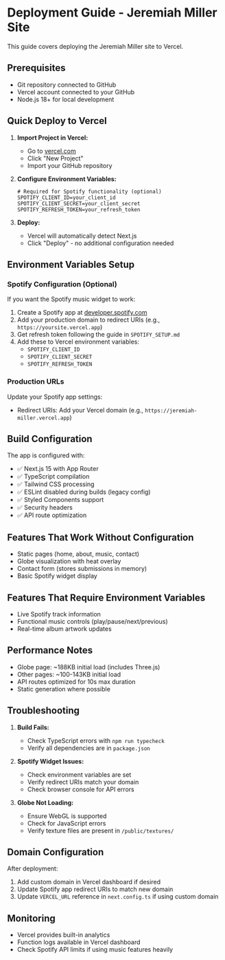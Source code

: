 # Deployment Guide - Jeremiah Miller Site

This guide covers deploying the Jeremiah Miller site to Vercel.

## Prerequisites

- Git repository connected to GitHub
- Vercel account connected to your GitHub
- Node.js 18+ for local development

## Quick Deploy to Vercel

1. **Import Project in Vercel:**
   - Go to [vercel.com](https://vercel.com)
   - Click "New Project"
   - Import your GitHub repository

2. **Configure Environment Variables:**
   ```
   # Required for Spotify functionality (optional)
   SPOTIFY_CLIENT_ID=your_client_id
   SPOTIFY_CLIENT_SECRET=your_client_secret  
   SPOTIFY_REFRESH_TOKEN=your_refresh_token
   ```

3. **Deploy:**
   - Vercel will automatically detect Next.js
   - Click "Deploy" - no additional configuration needed

## Environment Variables Setup

### Spotify Configuration (Optional)
If you want the Spotify music widget to work:

1. Create a Spotify app at [developer.spotify.com](https://developer.spotify.com/dashboard)
2. Add your production domain to redirect URIs (e.g., `https://yoursite.vercel.app`)
3. Get refresh token following the guide in `SPOTIFY_SETUP.md`
4. Add these to Vercel environment variables:
   - `SPOTIFY_CLIENT_ID`
   - `SPOTIFY_CLIENT_SECRET` 
   - `SPOTIFY_REFRESH_TOKEN`

### Production URLs
Update your Spotify app settings:
- Redirect URIs: Add your Vercel domain (e.g., `https://jeremiah-miller.vercel.app`)

## Build Configuration

The app is configured with:
- ✅ Next.js 15 with App Router
- ✅ TypeScript compilation
- ✅ Tailwind CSS processing
- ✅ ESLint disabled during builds (legacy config)
- ✅ Styled Components support
- ✅ Security headers
- ✅ API route optimization

## Features That Work Without Configuration

- Static pages (home, about, music, contact)
- Globe visualization with heat overlay
- Contact form (stores submissions in memory)
- Basic Spotify widget display

## Features That Require Environment Variables

- Live Spotify track information
- Functional music controls (play/pause/next/previous)
- Real-time album artwork updates

## Performance Notes

- Globe page: ~188KB initial load (includes Three.js)
- Other pages: ~100-143KB initial load
- API routes optimized for 10s max duration
- Static generation where possible

## Troubleshooting

1. **Build Fails:**
   - Check TypeScript errors with `npm run typecheck`
   - Verify all dependencies are in `package.json`

2. **Spotify Widget Issues:**
   - Check environment variables are set
   - Verify redirect URIs match your domain
   - Check browser console for API errors

3. **Globe Not Loading:**
   - Ensure WebGL is supported
   - Check for JavaScript errors
   - Verify texture files are present in `/public/textures/`

## Domain Configuration

After deployment:
1. Add custom domain in Vercel dashboard if desired
2. Update Spotify app redirect URIs to match new domain
3. Update `VERCEL_URL` reference in `next.config.ts` if using custom domain

## Monitoring

- Vercel provides built-in analytics
- Function logs available in Vercel dashboard
- Check Spotify API limits if using music features heavily
